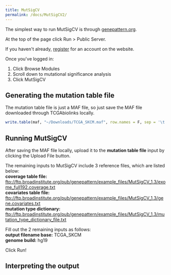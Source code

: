 ```yaml
---
title: MutSigCV
permalink: /docs/MutSigCV2/
---
```


The simplest way to run MutSigCV is through [genepattern.org](http://www.genepattern.org/).

At the top of the page click Run > Public Server.

If you haven't already, [register](http://cloud.genepattern.org/gp/pages/registerUser.jsf) for an account on the website.

Once you've logged in:
1. Click Browse Modules
2. Scroll down to mutational significance analysis
3. Click MutSigCV

## Generating the mutation table file

The mutation table file is just a MAF file, so just save the MAF file downloaded through TCGAbiolinks locally.
```R
write.table(maf, "~/Downloads/TCGA_SKCM.maf", row.names = F, sep = '\t', quote = F)
```

## Running MutSigCV
After saving the MAF file locally, upload it to the **mutation table file** input by clicking the Upload File button.

The remaining inputs to MutSigCV include 3 reference files, which are listed below:  
**coverage table file:** ftp://ftp.broadinstitute.org/pub/genepattern/example_files/MutSigCV_1.3/exome_full192.coverage.txt  
**covariates table file:** ftp://ftp.broadinstitute.org/pub/genepattern/example_files/MutSigCV_1.3/gene.covariates.txt  
**mutation type dictionary:** ftp://ftp.broadinstitute.org/pub/genepattern/example_files/MutSigCV_1.3/mutation_type_dictionary_file.txt

Fill out the 2 remaining inputs as follows:  
**output filename base:** TCGA_SKCM  
**genome build:** hg19

Click Run!

## Interpreting the output